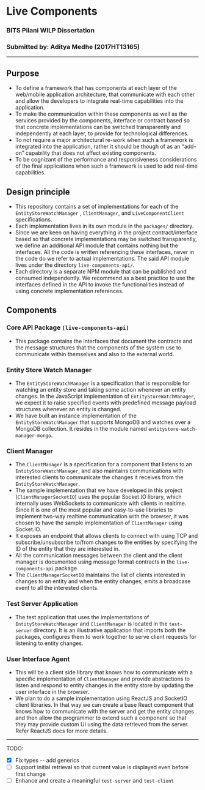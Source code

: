# Live Components
### BITS Pilani WILP Dissertation
### Submitted by: Aditya Medhe (2017HT13165)

---

## Purpose 
- To define a framework that has components at each layer of the web/mobile application architecture, that communicate with each other and allow the developers to integrate real-time capabilities into the application.
- To make the communication within these components as well as the services provided by the components, interface or contract based so that concrete implementations can be switched transparently and independently at each layer, to provide for technological differences.
- To not require a major architectural re-work when such a framework is integrated into the application, rather it should be though of as an “add-on” capability that does not affect existing components.
- To be cognizant of the performance and responsiveness considerations of the final applications when such a framework is used to add real-time capabilities.

## Design principle
- This repository contains a set of implementations for each of the `EntityStoreWatchManager` , `ClientManager`, and `LiveComponentClient` specifications.
- Each implementation lives in its own module in the `packages/` directory.
- Since we are keen on having everything in the project contract/interface based so that concrete implementations may be switched transparently, we define an additional API module that contains nothing but the interfaces. All the code is written referencing these interfaces, never in the code do we refer to actual implementations. The said API module lives under the directory `live-components-api/`.
- Each directory is a separate NPM module that can be published and consumed independently. We recommend as a best practice to use the interfaces defined in the API to invoke the functionalities instead of using concrete implementation references.

## Components
### Core API Package `(live-components-api)`
- This package contains the interfaces that document the contracts and the message structures that the components of the system use to communicate within themselves and also to the external world.

### Entity Store Watch Manager 
- The `EntityStoreWatchManager` is a specification that is responsible for watching an entity store and taking some action whenever an entity changes. In the JavaScript implementation of `EntityStoreWatchManager`, we expect it to raise specified events with predefined message payload structures whenever an entity is changed.
- We have built an instance implementation of the `EntityStoreWatchManager` that supports MongoDB and watches over a MongoDB collection. It resides in the module named `entitystore-watch-manager-mongo`.

### Client Manager
- The `ClientManager` is a specification for a component that listens to an `EntityStoreWatchManager`, and also maintains communications with interested clients to communicate the changes it receives from the `EntityStoreWatchManager`.
- The sample implementation that we have developed in this project (`ClientManagerSocketIO`) uses the popular Socket.IO library, which internally uses WebSockets to communicate with clients in realtime. Since it is one of the most popular and easy-to-use libraries to implement two-way realtime communication with the browser, it was chosen to have the sample implementation of `ClientManager` using Socket.IO.
- It exposes an endpoint that allows clients to connect with using TCP and subscribe/unsubscribe to/from changes to the entities by specifying the ID of the entity that they are interested in.
- All the communication messages between the client and the client manager is documented using message format contracts in the `live-components-api` package.
- The `ClientManagerSocketIO` maintains the list of clients interested in changes to an entity and when the entity changes, emits a broadcase event to all the interested clients.

### Test Server Application
- The test application that uses the implementations of `EntityStoreWatchManager` and `ClientManager` is located in the `test-server` directory. It is an illustrative application that imports both the packages, configures them to work together to serve client requests for listening to entity changes.

### User Interface Agent
- This will be a client side library that knows how to communicate with a specific implementation of `ClientManager` and provide abstractions to listen and respond to entity changes in the entity store by updating the user interface in the browser.
- We plan to do a sample implementation using ReactJS and SocketIO client libraries. In that way we can create a base React component that knows how to communicate with the server and get the entity changes and then allow the programmer to extend such a component so that they may provide custom UI using the data retrieved from the server. Refer ReactJS docs for more details.

---

TODO:

- [X] Fix types -- add generics
- [ ] Support initial retrieval so that current value is displayed even before first change
- [ ] Enhance and create a meaningful `test-server` and `test-client`
